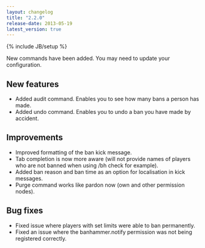 ```yaml
---
layout: changelog
title: "2.2.0"
release-date: 2013-05-19
latest_version: true
---
```

{% include JB/setup %}

<div class="alert">
  New commands have been added. You may need to update your configuration. 
</div>

## New features

* Added audit command. Enables you to see how many bans a person has made.
* Added undo command. Enables you to undo a ban you have made by accident.

## Improvements

* Improved formatting of the ban kick message.
* Tab completion is now more aware (will not provide names of players who are not banned when using /bh check for example).
* Added ban reason and ban time as an option for localisation in kick messages.
* Purge command works like pardon now (own and other permission nodes).

## Bug fixes

* Fixed issue where players with set limits were able to ban permanently.
* Fixed an issue where the banhammer.notify permission was not being registered correctly.
